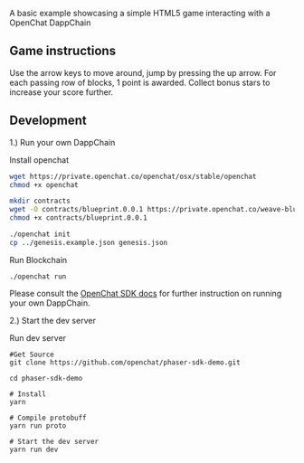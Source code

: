A basic example showcasing a simple HTML5 game interacting with a OpenChat DappChain

Game instructions
----

Use the arrow keys to move around, jump by pressing the up arrow.
For each passing row of blocks, 1 point is awarded. Collect bonus stars to increase your score further.


Development
----

1.) Run your own DappChain

Install openchat

```bash
wget https://private.openchat.co/openchat/osx/stable/openchat
chmod +x openchat

mkdir contracts
wget -O contracts/blueprint.0.0.1 https://private.openchat.co/weave-blueprint/osx/build-9/blueprint.0.0.1
chmod +x contracts/blueprint.0.0.1

./openchat init
cp ../genesis.example.json genesis.json
```

Run Blockchain

```
./openchat run
```

Please consult the [OpenChat SDK docs](http://openchat.co/developers/docs/en/prereqs.html) for further instruction on running your own DappChain.


2.) Start the dev server

Run dev server

```
#Get Source
git clone https://github.com/openchat/phaser-sdk-demo.git

cd phaser-sdk-demo

# Install
yarn

# Compile protobuff
yarn run proto

# Start the dev server
yarn run dev

```
